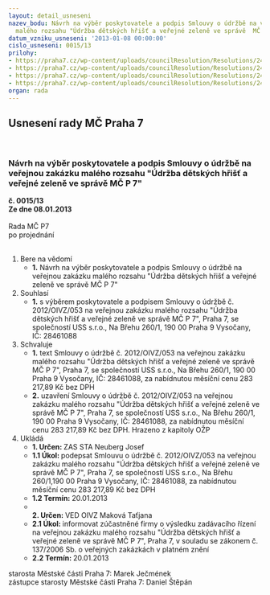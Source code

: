 ```yaml
---
layout: detail_usneseni
nazev_bodu: Návrh na výběr poskytovatele a podpis Smlouvy o údržbě na veřejnou zakázku
  malého rozsahu "Údržba dětských hřišť a veřejné zeleně ve správě  MČ P 7"
datum_vzniku_usneseni: '2013-01-08 00:00:00'
cislo_usneseni: 0015/13
prilohy:
- https://praha7.cz/wp-content/uploads/councilResolution/Resolutions/24366/1-13-2.n%c3%a1vrh_sml._o_%c3%badr%c5%beb%c4%9b_-_op.doc
- https://praha7.cz/wp-content/uploads/councilResolution/Resolutions/24366/1-13-3.celkov%c3%a1_cena_za_soubor_prac%c3%ad_po%c5%beadovan%c3%bdch_m%c4%8d_p_7.doc
- https://praha7.cz/wp-content/uploads/councilResolution/Resolutions/24366/1-13-5.specifikace_prac%c3%ad_zimn%c3%ad_obdob%c3%ad.pdf
- https://praha7.cz/wp-content/uploads/councilResolution/Resolutions/24366/1-13-6.v%c3%bdzva_zak%c3%a1zky.doc
organ: rada
---
```

<div id="ucUsn_pList" class="usn">
	<span><h2>Usnesení rady MČ Praha 7 </h2>
<br></span><div class="standBody">
<span><h3>Návrh na výběr poskytovatele a podpis Smlouvy o údržbě na veřejnou zakázku malého rozsahu "Údržba dětských hřišť a veřejné zeleně ve správě  MČ P 7"</h3></span><div class="center">
		<strong>č. 0015/13</strong><br>
	</div>
<div class="center">
		<strong>Ze dne 08.01.2013</strong><br><br>
	</div>Rada MČ P7<br> po projednání<br><br><ol>
<li>Bere na vědomí<ul><li>
<strong>1.</strong> Návrh na výběr poskytovatele a podpis Smlouvy o údržbě na veřejnou zakázku malého rozsahu "Údržba dětských hřišť a veřejné zeleně ve správě MČ P 7" </li></ul>
</li>
<li>Souhlasí<ul><li>
<strong>1.</strong> s výběrem poskytovatele a podpisem Smlouvy o údržbě č. 2012/OIVZ/053 na veřejnou zakázku malého rozsahu "Údržba dětských hřišť a veřejné zeleně ve správě MČ P 7", Praha 7, se společností USS s.r.o., Na Břehu 260/1, 190 00  Praha 9 Vysočany, IČ: 28461088 </li></ul>
</li>
<li>Schvaluje<ul>
<li>
<strong>1.</strong> text  Smlouvy o údržbě  č. 2012/OIVZ/053 na veřejnou zakázku malého rozsahu "Údržba dětských hřišť a veřejné zeleně ve správě MČ P 7", Praha 7, se společností USS s.r.o., Na Břehu 260/1, 190 00 Praha 9 Vysočany, IČ: 28461088, za nabídnutou  měsíční cenu 283 217,89 Kč bez DPH</li>
<li>
<strong>2.</strong> uzavření  Smlouvy o údržbě  č. 2012/OIVZ/053  na veřejnou zakázku malého rozsahu "Údržba dětských hřišť a veřejné zeleně ve správě MČ P 7", Praha 7, se společností USS s.r.o., Na Břehu 260/1, 190 00 Praha 9 Vysočany, IČ: 28461088, za nabídnutou  měsíční cenu  283 217,89 Kč bez DPH. Hrazeno  z kapitoly OŽP</li>
</ul>
</li>
<li>Ukládá<ul>
<li>
<strong>1. Určen: </strong>ZAS STA Neuberg Josef</li>
<li>
<strong>1.1 Úkol: </strong>podepsat  Smlouvu o údržbě č. 2012/OIVZ/053  na veřejnou zakázku malého rozsahu "Údržba dětských hřišť a veřejné zeleně ve správě MČ P 7", Praha 7, se společností USS s.r.o., Na Břehu 260/1,190 00 Praha 9 Vysočany, IČ: 28461088, za nabídnutou měsíční cenu  283 217,89 Kč bez DPH </li>
<li>
<strong>1.2 Termín: </strong>20.01.2013</li>
<li>
<strong><br>2. Určen: </strong>VED OIVZ Maková Taťjana</li>
<li>
<strong>2.1 Úkol: </strong>informovat zúčastněné firmy o výsledku zadávacího řízení na veřejnou zakázku  malého rozsahu "Údržba dětských hřišť a veřejné zeleně ve správě MČ P 7", Praha 7, v souladu se zákonem č. 137/2006 Sb. o veřejných zakázkách v platném znění</li>
<li>
<strong>2.2 Termín: </strong>20.01.2013</li>
</ul>
</li>
</ol>starosta Městské části Praha 7: Marek Ječmének<br>zástupce starosty Městské části Praha 7: Daniel Štěpán 
</div>
</div>